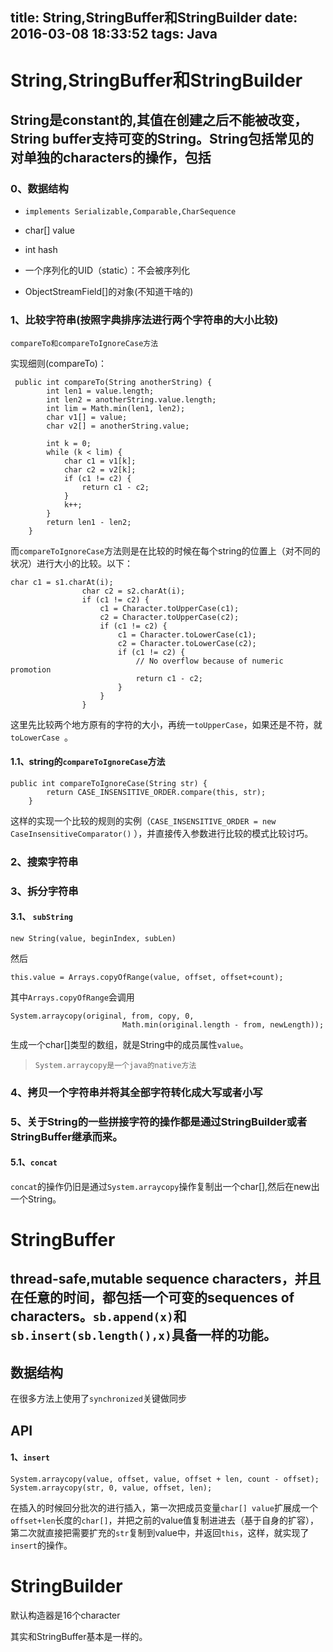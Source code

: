 
title: String,StringBuffer和StringBuilder
date: 2016-03-08 18:33:52
tags: Java
---


# String,StringBuffer和StringBuilder

## String是constant的,其值在创建之后不能被改变，String buffer支持可变的String。String包括常见的对单独的characters的操作，包括

### 0、数据结构

- `implements Serializable,Comparable,CharSequence`

- char[] value
- int hash
- 一个序列化的UID（static）：不会被序列化
- ObjectStreamField[]的对象(不知道干啥的)

<!-- more -->

### 1、比较字符串(按照字典排序法进行两个字符串的大小比较)

```
compareTo和compareToIgnoreCase方法
```

实现细则(compareTo)：

```
 public int compareTo(String anotherString) {
        int len1 = value.length;
        int len2 = anotherString.value.length;
        int lim = Math.min(len1, len2);
        char v1[] = value;
        char v2[] = anotherString.value;

        int k = 0;
        while (k < lim) {
            char c1 = v1[k];
            char c2 = v2[k];
            if (c1 != c2) {
                return c1 - c2;
            }
            k++;
        }
        return len1 - len2;
    }
```

而`compareToIgnoreCase`方法则是在比较的时候在每个string的位置上（对不同的状况）进行大小的比较。以下：

```
char c1 = s1.charAt(i);
                char c2 = s2.charAt(i);
                if (c1 != c2) {
                    c1 = Character.toUpperCase(c1);
                    c2 = Character.toUpperCase(c2);
                    if (c1 != c2) {
                        c1 = Character.toLowerCase(c1);
                        c2 = Character.toLowerCase(c2);
                        if (c1 != c2) {
                            // No overflow because of numeric promotion
                            return c1 - c2;
                        }
                    }
                }
```

这里先比较两个地方原有的字符的大小，再统一`toUpperCase`，如果还是不符，就`toLowerCase
`。

#### 1.1、string的`compareToIgnoreCase`方法

```
public int compareToIgnoreCase(String str) {
        return CASE_INSENSITIVE_ORDER.compare(this, str);
    }
```

这样的实现一个比较的规则的实例（`CASE_INSENSITIVE_ORDER = new CaseInsensitiveComparator()` ），并直接传入参数进行比较的模式比较讨巧。


### 2、搜索字符串

### 3、拆分字符串

#### 3.1、 `subString`

```
new String(value, beginIndex, subLen)
```

然后

```
this.value = Arrays.copyOfRange(value, offset, offset+count);
```

其中`Arrays.copyOfRange`会调用

```
System.arraycopy(original, from, copy, 0,
                         Math.min(original.length - from, newLength));
```

生成一个char[]类型的数组，就是String中的成员属性`value`。

> `System.arraycopy是一个java的native方法`


### 4、拷贝一个字符串并将其全部字符转化成大写或者小写



### 5、关于String的一些拼接字符的操作都是通过StringBuilder或者StringBuffer继承而来。

#### 5.1、`concat`

`concat`的操作仍旧是通过`System.arraycopy`操作复制出一个char[],然后在new出一个String。


# StringBuffer

## thread-safe,mutable sequence characters，并且在任意的时间，都包括一个可变的sequences of characters。`sb.append(x)`和`sb.insert(sb.length(),x)`具备一样的功能。

## 数据结构

在很多方法上使用了`synchronized`关键做同步

## API
#### 1、`insert`

```
System.arraycopy(value, offset, value, offset + len, count - offset);
System.arraycopy(str, 0, value, offset, len);
```

在插入的时候回分批次的进行插入，第一次把成员变量`char[] value`扩展成一个`offset+len`长度的`char[]`，并把之前的value值复制进进去（基于自身的扩容），第二次就直接把需要扩充的`str`复制到value中，并返回`this`，这样，就实现了`insert`的操作。

# StringBuilder

默认构造器是16个character

其实和StringBuffer基本是一样的。



